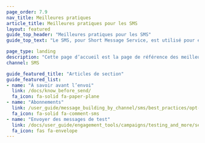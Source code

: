 ```yaml
---
page_order: 7.9
nav_title: Meilleures pratiques
article_title: Meilleures pratiques pour les SMS
layout: featured
guide_top_header: "Meilleures pratiques pour les SMS"
guide_top_text: "Le SMS, pour Short Message Service, est utilisé pour envoyer des messages texte à des téléphones mobiles. Plus de 23 milliards de messages texte sont envoyés chaque jour dans le monde entier, les SMS étant la façon la plus directe d’atteindre les utilisateurs et les clients. Reportez-vous aux articles suivants sur les meilleures pratiques pour découvrir ce que vous devez savoir et vérifier avant l’envoi de messages.  "

page_type: landing
description: "Cette page d’accueil est la page de référence des meilleures pratiques qui mettent en évidence les choses que vous devez connaître et vérifier avant d’envoyer des messages."
channel: SMS

guide_featured_title: "Articles de section"
guide_featured_list:
- name: "À savoir avant l’envoi"
  link: /docs/know_before_send/
  fa_icon: fa-solid fa-paper-plane
- name: "Abonnements"
  link: /user_guide/message_building_by_channel/sms/best_practices/opt-ins/
  fa_icon: fa-solid fa-comment-sms
- name: "Envoyer des messages de test"
  link: /docs/user_guide/engagement_tools/campaigns/testing_and_more/sending_test_messages/
  fa_icon: fas fa-envelope
---
```


<br><br>

